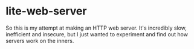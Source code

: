 # lite-web-server

So this is my attempt at making an HTTP web server. It's incredibly slow, inefficient and insecure, but I just wanted to experiment and find out how servers work on the inners.

